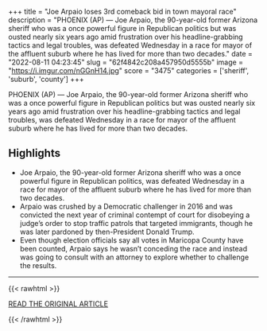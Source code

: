 +++
title = "Joe Arpaio loses 3rd comeback bid in town mayoral race"
description = "PHOENIX (AP) — Joe Arpaio, the 90-year-old former Arizona sheriff who was a once powerful figure in Republican politics but was ousted nearly six years ago amid frustration over his headline-grabbing tactics and legal troubles, was defeated Wednesday in a race for mayor of the affluent suburb where he has lived for more than two decades."
date = "2022-08-11 04:23:45"
slug = "62f4842c208a457950d5555b"
image = "https://i.imgur.com/nGGnH14.jpg"
score = "3475"
categories = ['sheriff', 'suburb', 'county']
+++

PHOENIX (AP) — Joe Arpaio, the 90-year-old former Arizona sheriff who was a once powerful figure in Republican politics but was ousted nearly six years ago amid frustration over his headline-grabbing tactics and legal troubles, was defeated Wednesday in a race for mayor of the affluent suburb where he has lived for more than two decades.

## Highlights

- Joe Arpaio, the 90-year-old former Arizona sheriff who was a once powerful figure in Republican politics, was defeated Wednesday in a race for mayor of the affluent suburb where he has lived for more than two decades.
- Arpaio was crushed by a Democratic challenger in 2016 and was convicted the next year of criminal contempt of court for disobeying a judge’s order to stop traffic patrols that targeted immigrants, though he was later pardoned by then-President Donald Trump.
- Even though election officials say all votes in Maricopa County have been counted, Arpaio says he wasn’t conceding the race and instead was going to consult with an attorney to explore whether to challenge the results.

---

{{< rawhtml >}}
  <p class="article-category">
    <a target="_blank" href="https://apnews.com/article/2022-midterm-elections-arizona-immigration-phoenix-joe-arpaio-0ad754d5f15d56a1494266e30810649b">READ THE ORIGINAL ARTICLE</a>
  </p>
{{< /rawhtml >}}
